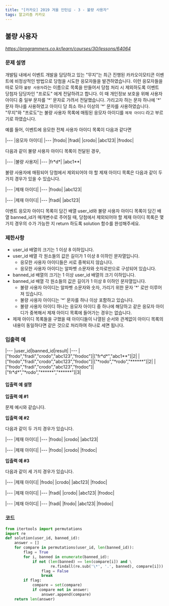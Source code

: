 ```yaml
---
title: "[카카오] 2019 겨울 인턴십 - 3 - 불량 사용자"
tags: 알고리즘 카카오
---
```


## 불량 사용자

*<https://programmers.co.kr/learn/courses/30/lessons/64064>*

### 문제 설명

개발팀 내에서 이벤트 개발을 담당하고 있는 "무지"는 최근 진행된 카카오이모티콘 이벤트에 비정상적인 방법으로 당첨을 시도한 응모자들을 발견하였습니다. 이런 응모자들을 따로 모아 `불량 사용자`라는 이름으로 목록을 만들어서 당첨 처리 시 제외하도록 이벤트 당첨자 담당자인 "프로도" 에게 전달하려고 합니다. 이 때 개인정보 보호을 위해 사용자 아이디 중 일부 문자를 '\*' 문자로 가려서 전달했습니다. 가리고자 하는 문자 하나에 '\*' 문자 하나를 사용하였고 아이디 당 최소 하나 이상의 '\*' 문자를 사용하였습니다.<br>
"무지"와 "프로도"는 불량 사용자 목록에 매핑된 응모자 아이디를 `제재 아이디` 라고 부르기로 하였습니다.

예를 들어, 이벤트에 응모한 전체 사용자 아이디 목록이 다음과 같다면

|---
|응모자 아이디|
|---
|frodo|
|fradi|
|crodo|
|abc123|
|frodoc|

다음과 같이 불량 사용자 아이디 목록이 전달된 경우,

|---
|불량 사용자|
|---
|fr\*d\*|
|abc1**|

불량 사용자에 매핑되어 당첨에서 제외되어야 야 할 제재 아이디 목록은 다음과 같이 두 가지 경우가 있을 수 있습니다.

|---
|제재 아이디|
|---
|frodo|
|abc123|

|---
|제재 아이디|
|---
|fradi|
|abc123|

이벤트 응모자 아이디 목록이 담긴 배열 user_id와 불량 사용자 아이디 목록이 담긴 배열 banned_id가 매개변수로 주어질 때, 당첨에서 제외되어야 할 제재 아이디 목록은 몇가지 경우의 수가 가능한 지 return 하도록 solution 함수를 완성해주세요.

### 제한사항

* user_id 배열의 크기는 1 이상 8 이하입니다.
* user_id 배열 각 원소들의 값은 길이가 1 이상 8 이하인 문자열입니다.
    * 응모한 사용자 아이디들은 서로 중복되지 않습니다.
    * 응모한 사용자 아이디는 알파벳 소문자와 숫자로만으로 구성되어 있습니다.
* banned_id 배열의 크기는 1 이상 user_id 배열의 크기 이하입니다.
* banned_id 배열 각 원소들의 값은 길이가 1 이상 8 이하인 문자열입니다.
    * 불량 사용자 아이디는 알파벳 소문자와 숫자, 가리기 위한 문자 '*' 로만 이루어져 있습니다.
    * 불량 사용자 아이디는 '*' 문자를 하나 이상 포함하고 있습니다.
    * 불량 사용자 아이디 하나는 응모자 아이디 중 하나에 해당하고 같은 응모자 아이디가 중복해서 제재 아이디 목록에 들어가는 경우는 없습니다.
* 제재 아이디 목록들을 구했을 때 아이디들이 나열된 순서와 관계없이 아이디 목록의 내용이 동일하다면 같은 것으로 처리하여 하나로 세면 됩니다.

### 입출력 예

|---
|user_id|banned_id|result|
|---
|["frodo","fradi","crodo","abc123","frodoc"]|["fr*d\*","abc1\*\*"]|2|
|["frodo","fradi","crodo","abc123","frodoc"]|["\*rodo","\*rodo","\*\*\*\*\*\*"]|2|
|["frodo","fradi","crodo","abc123","frodoc"]|["fr\*d\*","\*rodo","\*\*\*\*\*\*","\*\*\*\*\*\*"]|3|

#### 입출력 예 설명

**입출력 예 #1**

문제 예시와 같습니다.

**입출력 예 #2**

다음과 같이 두 가지 경우가 있습니다.

|---
|제재 아이디|
|---
|frodo|
|crodo|
|abc123|

|---
|제재 아이디|
|---
|frodo|
|crodo|
|frodoc|

**입출력 예 #3**

다음과 같이 세 가지 경우가 있습니다.

|---
|제재 아이디|
|frodo|
|crodo|
|abc123|
|frodoc|

|---
|제재 아이디|
|---
|fradi|
|crodo|
|abc123|
|frodoc|

|---
|제재 아이디|
|---
|fradi|
|frodo|
|abc123|
|frodoc|

### 코드

``` python
from itertools import permutations
import re
def solution(user_id, banned_id):
    answer = []
    for compare in permutations(user_id, len(banned_id)):
        flag = True
        for i, banned in enumerate(banned_id):
            if not (len(banned) == len(compare[i]) and \
                    re.findall(re.sub('\*', '.', banned), compare[i])):
                flag = False
                break
        if flag:
            compare = set(compare)
            if compare not in answer:
                answer.append(compare)
    return len(answer)
```